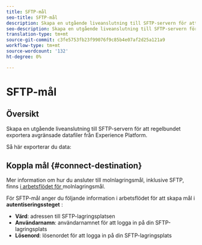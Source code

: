 ```yaml
---
title: SFTP-mål
seo-title: SFTP-mål
description: Skapa en utgående liveanslutning till SFTP-servern för att regelbundet exportera avgränsade datafiler från Experience Platform.
seo-description: Skapa en utgående liveanslutning till SFTP-servern för att regelbundet exportera avgränsade datafiler från Experience Platform.
translation-type: tm+mt
source-git-commit: c3fe5753fb23f99076f9c85b4e07af2d25a121a9
workflow-type: tm+mt
source-wordcount: '132'
ht-degree: 0%

---
```



# SFTP-mål

## Översikt

Skapa en utgående liveanslutning till SFTP-servern för att regelbundet exportera avgränsade datafiler från Experience Platform.

Så här exporterar du data:

## Koppla mål {#connect-destination}

Mer information om hur du ansluter till molnlagringsmål, inklusive SFTP, finns [i arbetsflödet för ](/help/rtcdp/destinations/cloud-storage-destinations-workflow.md)molnlagringsmål.

För SFTP-mål anger du följande information i arbetsflödet för att skapa mål i **autentiseringssteget** :

* **Värd**: adressen till SFTP-lagringsplatsen
* **Användarnamn**: användarnamnet för att logga in på din SFTP-lagringsplats
* **Lösenord**: lösenordet för att logga in på din SFTP-lagringsplats